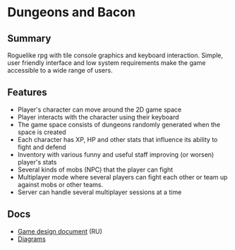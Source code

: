 # Dungeons and Bacon

Summary
-------
Roguelike rpg with tile console graphics and keyboard interaction.
Simple, user friendly interface and low system requirements make the game accessible to a wide range of users.

Features
--------
- Player's character can move around the 2D game space
- Player interacts with the character using their keyboard
- The game space consists of dungeons randomly generated when the space is created
- Each character has XP, HP and other stats that influence its ability to fight and defend
- Inventory with various funny and useful staff improving (or worsen) player's stats
- Several kinds of mobs (NPC) that the player can fight
- Multiplayer mode where several players can fight each other or team up against mobs or other teams.
- Server can handle several multiplayer sessions at a time

Docs
----
- [Game design document] (RU)
- [Diagrams]

[Game design document]: https://docs.google.com/document/d/1HrwH7i9tJxUte1SeW8PiX5ZVRScyInwFH6RGA1SFpOg
[Diagrams]: https://drive.google.com/drive/folders/1eNDD6so8eDSq2rYDA9Vz9Myc2eIvW1X9
